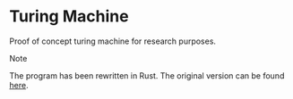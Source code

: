 # Turing Machine
Proof of concept turing machine for research purposes.

> [!NOTE]
> The program has been rewritten in Rust. The original version can be found 
> [here](https://github.com/notfirefox/turing-machine/tree/e871b32629996e33f8fded3f4b042aab9f65f407).
